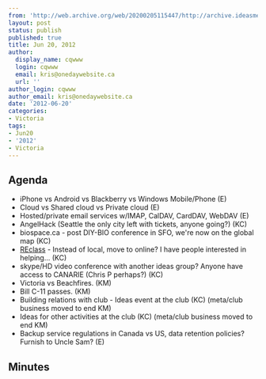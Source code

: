 ```yaml
---
from: 'http://web.archive.org/web/20200205115447/http://archive.ideasmeetings.org/wiki/Victoria_Jun20,2012'
layout: post
status: publish
published: true
title: Jun 20, 2012
author:
  display_name: cqwww
  login: cqwww
  email: kris@onedaywebsite.ca
  url: ''
author_login: cqwww
author_email: kris@onedaywebsite.ca
date: '2012-06-20'
categories:
- Victoria
tags:
- Jun20
- '2012'
- Victoria
---
```


## Agenda

* iPhone vs Android vs Blackberry vs Windows Mobile/Phone (E)
* Cloud vs Shared cloud vs Private cloud (E)
* Hosted/private email services w/IMAP, CalDAV, CardDAV, WebDAV (E)
* AngelHack (Seattle the only city left with tickets, anyone going?) (KC)
* biospace.ca - post DIY-BIO conference in SFO, we're now on the global map (KC)
* [REclass](http://archive.ideasmeetings.org/wiki/REclass "REclass") \- Instead of local, move to online? I have people interested in helping... (KC)
* skype/HD video conference with another ideas group? Anyone have access to CANARIE (Chris P perhaps?) (KC)
* Victoria vs Beachfires. (KM)
* Bill C-11 passes. (KM)
* Building relations with club - Ideas event at the club (KC) (meta/club business moved to end KM)
* Ideas for other activities at the club (KC) (meta/club business moved to end KM)
* Backup service regulations in Canada vs US, data retention policies? Furnish to Uncle Sam? (E)

## Minutes
